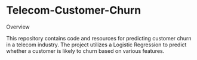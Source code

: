 # Telecom-Customer-Churn

Overview

This repository contains code and resources for predicting customer churn in a telecom industry. The project utilizes a Logistic Regression to predict whether a customer is likely to churn based on various features.
